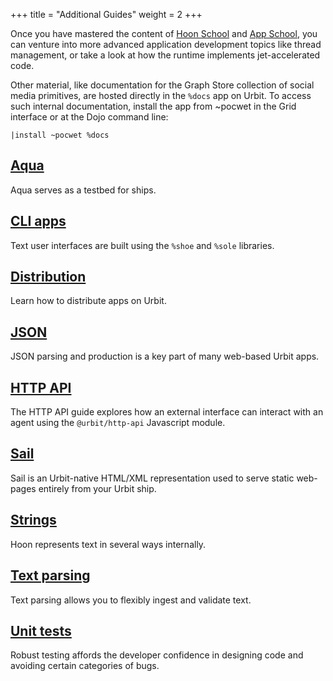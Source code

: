 +++
title = "Additional Guides"
weight = 2
+++

Once you have mastered the content of [Hoon School](/guides/core/hoon-school)
and [App School](/guides/core/app-school), you can venture into more advanced
application development topics like thread management, or take a look at how
the runtime implements jet-accelerated code.

Other material, like documentation for the Graph Store collection of social
media primitives, are hosted directly in the `%docs` app on Urbit.  To access such internal documentation, install the app from ~pocwet in the Grid interface or at the Dojo command line:

```hoon
|install ~pocwet %docs
```

## [Aqua](/guides/additional/aqua)

Aqua serves as a testbed for ships.

## [CLI apps](/guides/additional/cli-tutorial)

Text user interfaces are built using the `%shoe` and `%sole` libraries.

## [Distribution](/guides/additional/dist/dist)

Learn how to distribute apps on Urbit.

## [JSON](/guides/additional/json-guide)

JSON parsing and production is a key part of many web-based Urbit apps.

## [HTTP API](/guides/additional/http-api-guide)

The HTTP API guide explores how an external interface can interact with an agent
using the `@urbit/http-api` Javascript module.

## [Sail](/guides/additional/sail)

Sail is an Urbit-native HTML/XML representation used to serve static web-pages entirely from your Urbit ship.

## [Strings](/guides/additional/strings)

Hoon represents text in several ways internally.

## [Text parsing](/guides/additional/parsing)

Text parsing allows you to flexibly ingest and validate text.

## [Unit tests](/guides/additional/unit-tests)

Robust testing affords the developer confidence in designing code and avoiding certain categories of bugs.
